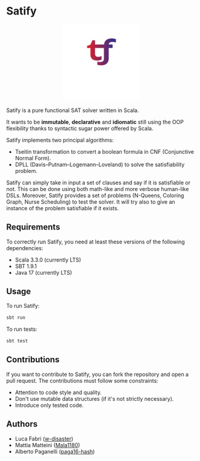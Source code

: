 # Satify

<p align="center">
<img src="src/main/resources/img/Satify_logo.png" style="width: 40%" alt="Satify logo"/>
</p>

Satify is a pure functional SAT solver written in Scala.

It wants to be **immutable**, **declarative** and **idiomatic** 
still using the OOP flexibility thanks to syntactic sugar power offered by Scala. 

Satify implements two principal algorithms:
- Tseitin transformation to convert a boolean formula in CNF (Conjunctive Normal Form).
- DPLL (Davis–Putnam–Logemann–Loveland) to solve the satisfiability problem.

Satify can simply take in input a set of clauses and say if it is satisfiable or not.
This can be done using both math-like and more verbose human-like DSLs.
Moreover, Satify provides a set of problems (N-Queens, Coloring Graph, Nurse Scheduling) to test the solver.
It will try also to give an instance of the problem satisfiable if it exists.

## Requirements
To correctly run Satify, you need at least these versions of the following dependencies:
- Scala 3.3.0 (currently LTS)
- SBT 1.9.1
- Java 17 (currently LTS)

## Usage
To run Satify:
```bash
sbt run
```
To run tests:
```bash
sbt test
```

## Contributions
If you want to contribute to Satify, you can fork the repository and open a pull request.
The contributions must follow some constraints: 
- Attention to code style and quality.
- Don't use mutable data structures (if it's not strictly necessary).
- Introduce only tested code.

## Authors
- Luca Fabri ([w-disaster](https://github.com/w-disaster))
- Mattia Matteini ([Mala1180](https://github.com/Mala1180))
- Alberto Paganelli ([paga16-hash](https://github.com/paga16-hash))
